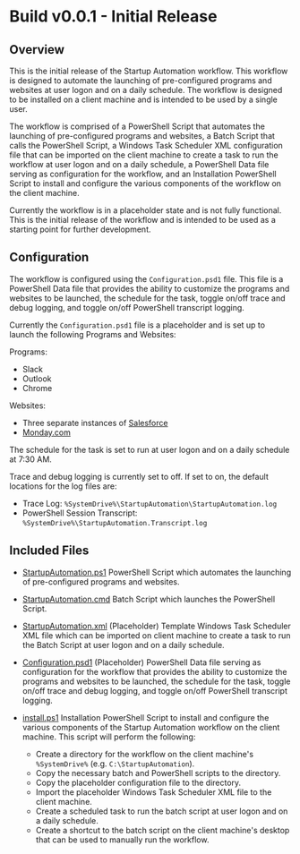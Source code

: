 # Build v0.0.1 - Initial Release

## Overview

This is the initial release of the Startup Automation workflow. This workflow is designed to automate the launching of
pre-configured programs and websites at user logon and on a daily schedule. The workflow is designed to be installed on
a client machine and is intended to be used by a single user.

The workflow is comprised of a PowerShell Script that automates the launching of pre-configured programs and websites,
a Batch Script that calls the PowerShell Script, a Windows Task Scheduler XML configuration file that can be imported
on the client machine to create a task to run the workflow at user logon and on a daily schedule, a PowerShell Data
file serving as configuration for the workflow, and an Installation PowerShell Script to install and configure the
various components of the workflow on the client machine.

Currently the workflow is in a placeholder state and is not fully functional. This is the initial release of the
workflow and is intended to be used as a starting point for further development.

## Configuration

The workflow is configured using the `Configuration.psd1` file. This file is a PowerShell Data file that provides the
ability to customize the programs and websites to be launched, the schedule for the task, toggle on/off trace and debug
logging, and toggle on/off PowerShell transcript logging.

Currently the `Configuration.psd1` file is a placeholder and is set up to launch the following Programs and Websites:

Programs:

- Slack
- Outlook
- Chrome

Websites:

- Three separate instances of [Salesforce](https://www.salesforce.com/)
- [Monday.com](https://www.monday.com/)

The schedule for the task is set to run at user logon and on a daily schedule at 7:30 AM.

Trace and debug logging is currently set to off. If set to on, the default locations for the log files are:

- Trace Log: `%SystemDrive%\StartupAutomation\StartupAutomation.log`
- PowerShell Session Transcript: `%SystemDrive%\StartupAutomation.Transcript.log`

## Included Files

- [StartupAutomation.ps1](StartupAutomation.ps1) PowerShell Script which automates the launching of pre-configured
  programs and websites.

- [StartupAutomation.cmd](StartupAutomation.cmd) Batch Script which launches the PowerShell Script.

- [StartupAutomation.xml](StartupAutomation.xml) (Placeholder) Template Windows Task Scheduler XML file which
  can be imported on client machine to create a task to run the Batch Script at user logon and on a daily schedule.

- [Configuration.psd1](Configuration.psd1) (Placeholder) PowerShell Data file serving as configuration for the workflow
  that provides the ability to customize the programs and websites to be launched, the schedule for the task,
  toggle on/off trace and debug logging, and toggle on/off PowerShell transcript logging.

- [install.ps1](install.ps1) Installation PowerShell Script to install and configure the various components of the
  Startup Automation workflow on the client machine. This script will perform the following:
    - Create a directory for the workflow on the client machine's `%SystemDrive%` (e.g. `C:\StartupAutomation`).
    - Copy the necessary batch and PowerShell scripts to the directory.
    - Copy the placeholder configuration file to the directory.
    - Import the placeholder Windows Task Scheduler XML file to the client machine.
    - Create a scheduled task to run the batch script at user logon and on a daily schedule.
    - Create a shortcut to the batch script on the client machine's desktop that can be used to manually run the workflow.
